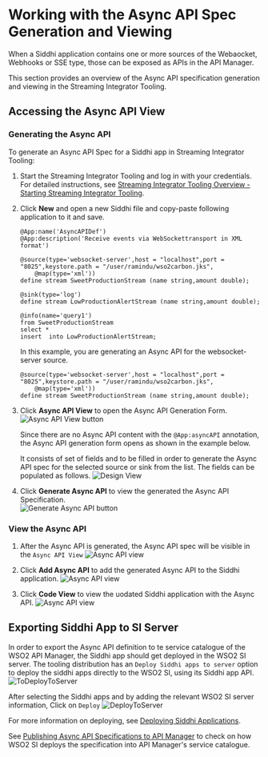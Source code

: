 # Working with the Async API Spec Generation and Viewing

When a Siddhi application contains one or more sources of the Webaocket, Webhooks or SSE type, those can be exposed as APIs in the API Manager.

This section provides an overview of the Async API specification generation and viewing in the Streaming Integrator Tooling.
    
## Accessing the Async API View

### Generating the Async API
To generate an Async API Spec for a Siddhi app in Streaming Integrator Tooling:

1.  Start the Streaming Integrator Tooling and log in with your credentials. For detailed instructions, see 
    [Streaming Integrator Tooling Overview - Starting Streaming Integrator Tooling]({{base_path}}/develop/streaming-apps/streaming-integrator-studio-overview#starting-streaming-integration-studio).

2.  Click **New** and open a new Siddhi file and copy-paste following application to it and save.
    
        @App:name('AsyncAPIDef')
        @App:description('Receive events via WebSockettransport in XML format')
        
        @source(type='websocket-server',host = "localhost",port = "8025",keystore.path = "/user/ramindu/wso2carbon.jks",
            @map(type='xml'))
        define stream SweetProductionStream (name string,amount double);
        
        @sink(type='log')
        define stream LowProductionAlertStream (name string,amount double);
        
        @info(name='query1')
        from SweetProductionStream 
        select * 
        insert  into LowProductionAlertStream;
    
    In this example, you are generating an Async API for the websocket-server source.
    
        @source(type='websocket-server',host = "localhost",port = "8025",keystore.path = "/user/ramindu/wso2carbon.jks",
            @map(type='xml'))
        define stream SweetProductionStream (name string,amount double);

3.  Click **Async API View** to open the Async API Generation Form.  
    ![Async API View button]({{base_path}}/assets/img/streaming/working-with-async-api/open-async-api-view-button.png)  
    
    Since there are no Async API content with the `@App:asyncAPI` annotation, the Async API generation form opens as shown in the example below. 
    
    It consists of set of fields and to be filled in order to generate the Async API spec for the selected source or sink from the list.
    The fields can be populated as follows.
    ![Design View]({{base_path}}/assets/img/streaming/working-with-async-api/async-api-form.png)
    
4. Click **Generate Async API** to view the generated the Async API Specification.  
   ![Generate Async API button]({{base_path}}/assets/img/streaming/working-with-async-api/generate-async-api-view-button.png)    

### View the Async API

1. After the Async API is generated, the Async API spec will be visible in the `Async API View`
   ![Async API view]({{base_path}}/assets/img/streaming/working-with-async-api/async-api-spec-view.png)

2. Click **Add Async API** to add the generated Async API to the Siddhi application. 
   ![Async API view]({{base_path}}/assets/img/streaming/working-with-async-api/add-async-api-button.png)

3. Click **Code View** to view the uodated Siddhi application with the Async API. 
   ![Async API view]({{base_path}}/assets/img/streaming/working-with-async-api/add-async-api-button.png)
   
## Exporting Siddhi App to SI Server
   
In order to export the Async API definition to te service catalogue of the WSO2 API Manager, the Siddhi app should get deployed in the WSO2 SI server.
The tooling distribution has an `Deploy Siddhi apps to server` option to deploy the siddhi apps directly to the WSO2 SI, using its Siddhi app API.
![ToDeployToServer]({{base_path}}/assets/img/streaming/async-api/async-api-deploy-to-server.png)

After selecting the Siddhi apps and by adding the relevant WSO2 SI server information, Click on `Deploy`
![DeployToServer]({{base_path}}/assets/img/streaming/async-api/async-api-deploy.png)

For more information on deploying, see [Deploying Siddhi Applications]({{base_path}}/develop/streaming-apps/deploying-streaming-applications).

See [Publishing Async API Specifications to API Manager]({{base_path}}/streaming-usecase/async-api-spec-publishing-to-service-catalogue) 
to check on how WSO2 SI deploys the specification into API Manager's service catalogue.

